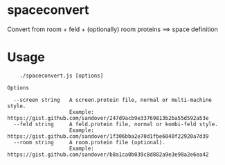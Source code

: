 # spaceconvert

Convert from room + feld + (optionally) room proteins ==> space definition

# Usage

        ./spaceconvert.js [options]


```
Options

  --screen string   A screen.protein file, normal or multi-machine style.                         
                    Example: https://gist.github.com/sandover/247d9acb9e33769813b2ba55d592a53e    
  --feld string     A feld.protein file, normal or kombi-feld style.                              
                    Example: https://gist.github.com/sandover/1f306bba2e70d1fbe6040f22920a7d39    
  --room string     A room.protein file (optional).                                               
                    Example: https://gist.github.com/sandover/b8a1ca0b039c8d882a9e3e98a2e6ea42    
```

